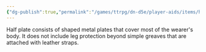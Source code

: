 ```yaml
---
{"dg-publish":true,"permalink":"/games/ttrpg/dn-d5e/player-aids/items/half-plate/","tags":["ttrpg/dnd/5e","warding"],"noteIcon":""}
---
```


Half plate consists of shaped metal plates that cover most of the wearer's body. It does not include leg protection beyond simple greaves that are attached with leather straps.